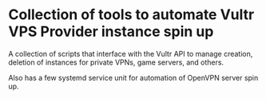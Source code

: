 # Collection of tools to automate Vultr VPS Provider instance spin up

A collection of scripts that interface with the Vultr API to manage creation, deletion of instances for private VPNs, game servers, and others.

Also has a few systemd service unit for automation of OpenVPN server spin up.